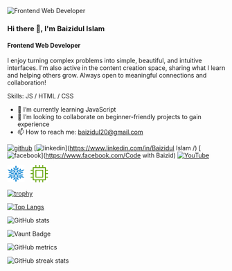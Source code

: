 ![Frontend Web Developer](https://scontent.fzyl2-2.fna.fbcdn.net/v/t39.30808-6/474491215_460031837178276_3309453784735512756_n.jpg?_nc_cat=101&ccb=1-7&_nc_sid=cc71e4&_nc_ohc=UrJd3F7jBc8Q7kNvwG_0Ib9&_nc_oc=Adl5LxU027ZH9dQDWfZtoBLjgKukbB_5D3qZ6eaxXDS81nA2OGgYHK4caSSEUvGzrZo&_nc_zt=23&_nc_ht=scontent.fzyl2-2.fna&_nc_gid=_IAxP_c9FSW8vEVbhejrHw&oh=00_AfMcBVQ-SabVkXgVw9-S3G96EpCFmGLmTYyLR5IFhvdUhw&oe=6859D59C)
### Hi there 👋, I'm Baizidul Islam
#### Frontend Web Developer


I enjoy turning complex problems into simple, beautiful, and intuitive interfaces. I'm also active in the content creation space, sharing what I learn and helping others grow. Always open to meaningful connections and collaboration!

Skills: JS / HTML / CSS

- 🌱 I’m currently learning JavaScript 
- 👯 I’m looking to collaborate on beginner-friendly projects to gain experience 
- 📫 How to reach me: baizidul20@gmail.com 


[<img src='https://cdn.jsdelivr.net/npm/simple-icons@3.0.1/icons/github.svg' alt='github' height='40'>](https://github.com/baizid20)  [<img src='https://cdn.jsdelivr.net/npm/simple-icons@3.0.1/icons/linkedin.svg' alt='linkedin' height='40'>](https://www.linkedin.com/in/Baizidul Islam /)  [<img src='https://cdn.jsdelivr.net/npm/simple-icons@3.0.1/icons/facebook.svg' alt='facebook' height='40'>](https://www.facebook.com/Code with Baizid)  [<img src='https://cdn.jsdelivr.net/npm/simple-icons@3.0.1/icons/youtube.svg' alt='YouTube' height='40'>](https://www.youtube.com/channel/@baizidul-islam-rupom)  

<a href='https://archiveprogram.github.com/'><img src='https://raw.githubusercontent.com/acervenky/animated-github-badges/master/assets/acbadge.gif' width='40' height='40'></a> <a href='https://docs.github.com/en/developers'><img src='https://raw.githubusercontent.com/acervenky/animated-github-badges/master/assets/devbadge.gif' width='40' height='40'></a> 

[![trophy](https://github-profile-trophy.vercel.app/?username=baizid20)](https://github.com/ryo-ma/github-profile-trophy)

[![Top Langs](https://github-readme-stats.vercel.app/api/top-langs/?username=baizid20)](https://github.com/anuraghazra/github-readme-stats)

![GitHub stats](https://github-readme-stats.vercel.app/api?username=baizid20&show_icons=true)  

![Vaunt Badge](https://api.vaunt.dev/v1/github/entities/baizid20/contributions?format=svg&private=false)  

![GitHub metrics](https://metrics.lecoq.io/baizid20)  

![GitHub streak stats](https://streak-stats.demolab.com/?user=baizid20)  

